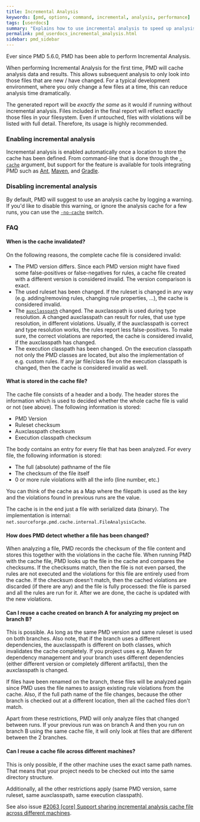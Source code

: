 ```yaml
---
title: Incremental Analysis
keywords: [pmd, options, command, incremental, analysis, performance]
tags: [userdocs]
summary: "Explains how to use incremental analysis to speed up analysis"
permalink: pmd_userdocs_incremental_analysis.html
sidebar: pmd_sidebar
---
```


Ever since PMD 5.6.0, PMD has been able to perform Incremental Analysis.

When performing Incremental Analysis for the first time, PMD will cache analysis data and results.
This allows subsequent analysis to only look into those files that are new / have changed. For
a typical development environment, where you only change a few files at a time, this can reduce
analysis time dramatically.

The generated report will be *exactly the same* as it would if running without incremental analysis.
Files included in the final report will reflect exactly those files in your filesystem. Even if
untouched, files with violations will be listed with full detail. Therefore, its usage is highly recommended.


### Enabling incremental analysis

Incremental analysis is enabled automatically once a location to store the cache has been defined.
From command-line that is done through the [`-cache`](pmd_userdocs_cli_reference.html#cache) argument, but support for the feature is
available for tools integrating PMD such as [Ant](pmd_userdocs_tools_ant.html),
[Maven](pmd_userdocs_tools_maven.html), and [Gradle](pmd_userdocs_tools_gradle.html).


### Disabling incremental analysis

By default, PMD will suggest to use an analysis cache by logging a warning.
If you'd like to disable this warning, or ignore the analysis cache for a
few runs, you can use the [`-no-cache`](pmd_userdocs_cli_reference.html#no-cache) switch.


### FAQ

#### When is the cache invalidated?

On the following reasons, the complete cache file is considered invalid:

* The PMD version differs. Since each PMD version might have fixed some false-positives or false-negatives for rules,
  a cache file created with a different version is considered invalid. The version comparison is exact.
* The used ruleset has been changed. If the ruleset is changed in any way (e.g. adding/removing rules, changing
  rule properties, ...), the cache is considered invalid.
* The [`auxclasspath`](pmd_userdocs_cli_reference.html#auxclasspath) changed. The auxclasspath is used during
  type resolution. A changed auxclasspath can result for rules, that use type resolution, in different
  violations. Usually, if the auxclasspath is correct and type resolution works, the rules report less false-positives.
  To make sure, the correct violations are reported, the cache is considered invalid, if the auxclasspath has changed.
* The execution classpath has been changed. On the execution classpath not only the PMD classes are located, but also
  the implementation of e.g. custom rules. If any jar file/class file on the execution classpath is changed, then
  the cache is considered invalid as well.

#### What is stored in the cache file?

The cache file consists of a header and a body. The header stores the information which is used to decided
whether the whole cache file is valid or not (see above). The following information is stored:

* PMD Version
* Ruleset checksum
* Auxclasspath checksum
* Execution classpath checksum

The body contains an entry for every file that has been analyzed. For every file, the following information
is stored:

* The full (absolute) pathname of the file
* The checksum of the file itself
* 0 or more rule violations with all the info (line number, etc.)

You can think of the cache as a Map where the filepath is used as the key
and the violations found in previous runs are the value.

The cache is in the end just a file with serialized data (binary). The implementation is
internal: `net.sourceforge.pmd.cache.internal.FileAnalysisCache`.

#### How does PMD detect whether a file has been changed?

When analyzing a file, PMD records the checksum of the file content and stores this
together with the violations in the cache file. When running PMD with the cache file,
PMD looks up the file in the cache and compares the checksums.
If the checksums match, then the file is not even parsed, the rules
are not executed and the violations for this file are entirely used from the cache.
If the checksum doesn't match, then the cached violations are discarded (if there are any)
and the file is fully processed: the file is parsed and all the rules are run for it.
After we are done, the cache is updated with the new violations.

#### Can I reuse a cache created on branch A for analyzing my project on branch B?

This is possible. As long as the same PMD version and same ruleset is used on both branches.
Also note, that if the branch uses a different dependencies, the auxclasspath is different on both
classes, which invalidates the cache completely. If you project uses e.g. Maven for dependency
management and your branch uses different dependencies (either different version or completely different
artifacts), then the auxclasspath is changed.

If files have been renamed on the branch, these files will be analyzed again since PMD uses
the file names to assign existing rule violations from the cache. Also, if the full path name
of the file changes, because the other branch is checked out at a different location, then all
the cached files don't match.

Apart from these restrictions, PMD will only analyze files that changed between runs.
If your previous run was on branch A and then you run on branch B using the same cache file,
it will only look at files that are different between the 2 branches.

#### Can I reuse a cache file across different machines?

This is only possible, if the other machine uses the exact same path names. That means that
your project needs to be checked out into the same directory structure.

Additionally, all the other restrictions apply (same PMD version, same ruleset, same auxclasspath,
same execution classpath).

See also issue [#2063 [core] Support sharing incremental analysis cache file across different machines](https://github.com/pmd/pmd/issues/2063).
